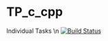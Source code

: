 # TP_c_cpp
Individual Tasks \n
[![Build Status](https://travis-ci.com/vr009/TP_c_cpp.svg?branch=iz1)](https://travis-ci.com/vr009/TP_c_cpp)
